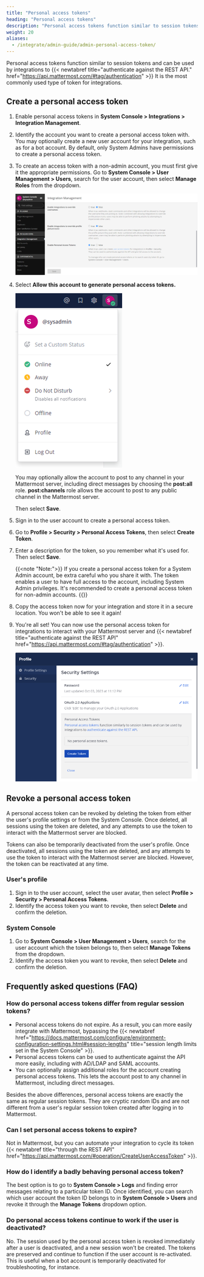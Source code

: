 ```yaml
---
title: "Personal access tokens"
heading: "Personal access tokens"
description: "Personal access tokens function similar to session tokens and can be used by integrations to authenticate against the Mattermost REST API. It is the most commonly used type of token for integrations."
weight: 20
aliases:
  - /integrate/admin-guide/admin-personal-access-token/
---
```

Personal access tokens function similar to session tokens and can be used by integrations to {{< newtabref title="authenticate against the REST API." href="https://api.mattermost.com/#tag/authentication" >}} It is the most commonly used type of token for integrations.

## Create a personal access token

1. Enable personal access tokens in **System Console > Integrations > Integration Management**.
2. Identify the account you want to create a personal access token with. You may optionally create a new user account for your integration, such as for a bot account. By default, only System Admins have permissions to create a personal access token.
3. To create an access token with a non-admin account, you must first give it the appropriate permissions. Go to **System Console > User Management > Users**, search for the user account, then select **Manage Roles** from the dropdown.

    ![image](access_token_enable.png)

4. Select **Allow this account to generate personal access tokens.**

    ![image](access_token_profile.png)

    You may optionally allow the account to post to any channel in your Mattermost server, including direct messages by choosing the **post:all** role. **post:channels** role allows the account to post to any public channel in the Mattermost server.

    Then select **Save**.

5. Sign in to the user account to create a personal access token.
6. Go to **Profile > Security > Personal Access Tokens**, then select **Create Token**.
7. Enter a description for the token, so you remember what it's used for. Then select **Save**.

    {{<note "Note:">}} If you create a personal access token for a System Admin account, be extra careful who you share it with. The token enables a user to have full access to the account, including System Admin privileges. It's recommended to create a personal access token for non-admin accounts.
    {{</note>}}

8. Copy the access token now for your integration and store it in a secure location. You won't be able to see it again!
9. You're all set! You can now use the personal access token for integrations to interact with your Mattermost server and {{< newtabref title="authenticate against the REST API" href="https://api.mattermost.com/#tag/authentication" >}}.

    ![image](access_token_settings.png)

## Revoke a personal access token

A personal access token can be revoked by deleting the token from either the user's profile settings or from the System Console. Once deleted, all sessions using the token are deleted, and any attempts to use the token to interact with the Mattermost server are blocked.

Tokens can also be temporarily deactivated from the user's profile. Once deactivated, all sessions using the token are deleted, and any attempts to use the token to interact with the Mattermost server are blocked. However, the token can be reactivated at any time.

### User's profile

1. Sign in to the user account, select the user avatar, then select **Profile > Security > Personal Access Tokens**.
2. Identify the access token you want to revoke, then select **Delete** and confirm the deletion.

### System Console

1. Go to **System Console > User Management > Users**, search for the user account which the token belongs to, then select **Manage Tokens** from the dropdown.
2. Identify the access token you want to revoke, then select **Delete** and confirm the deletion.

## Frequently asked questions (FAQ)

### How do personal access tokens differ from regular session tokens?

- Personal access tokens do not expire. As a result, you can more easily integrate with Mattermost, bypassing the {{< newtabref href="https://docs.mattermost.com/configure/environment-configuration-settings.html#session-lengths" title="session length limits set in the System Console" >}}.
- Personal access tokens can be used to authenticate against the API more easily, including with AD/LDAP and SAML accounts.
- You can optionally assign additional roles for the account creating personal access tokens. This lets the account post to any channel in Mattermost, including direct messages.

Besides the above differences, personal access tokens are exactly the same as regular session tokens. They are cryptic random IDs and are not different from a user's regular session token created after logging in to Mattermost.

### Can I set personal access tokens to expire?

Not in Mattermost, but you can automate your integration to cycle its token {{< newtabref title="through the REST API" href="https://api.mattermost.com/#operation/CreateUserAccessToken" >}}.

### How do I identify a badly behaving personal access token?

The best option is to go to **System Console > Logs** and finding error messages relating to a particular token ID. Once identified, you can search which user account the token ID belongs to in **System Console > Users** and revoke it through the **Manage Tokens** dropdown option.

### Do personal access tokens continue to work if the user is deactivated?

No. The session used by the personal access token is revoked immediately after a user is deactivated, and a new session won't be created. The tokens are preserved and continue to function if the user account is re-activated. This is useful when a bot account is temporarily deactivated for troubleshooting, for instance.
